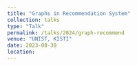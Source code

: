 ```yaml
---
title: "Graphs in Recommendation System"
collection: talks
type: "Talk"
permalink: /talks/2024/graph-recommend
venue: "UNIST, KISTI"
date: 2023-08-30
location: 
---
```

